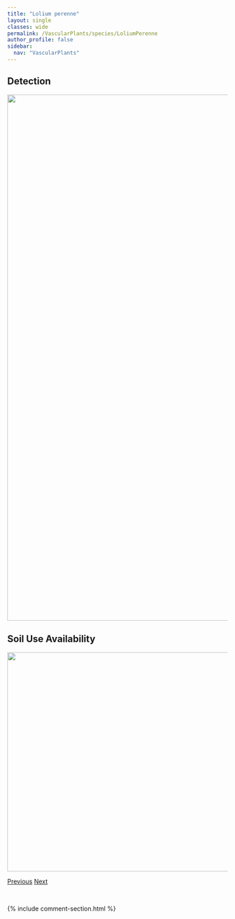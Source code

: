 ```yaml
---
title: "Lolium perenne"
layout: single
classes: wide
permalink: /VascularPlants/species/LoliumPerenne
author_profile: false
sidebar:
  nav: "VascularPlants"
---
```


<h2>Detection</h2>

<a href="https://drive.google.com/uc?export=view&id=1ktj8UkdklRSZib7B7LGB26ccuT3O8H4r">
<img src="https://drive.google.com/uc?export=view&id=1ktj8UkdklRSZib7B7LGB26ccuT3O8H4r" height = "1200" width = "800">
</a>


<h2>Soil Use Availability</h2>

<a href="https://drive.google.com/uc?export=view&id=1iyJsI1iydq9gNfd1E-DiUiEWHD1EfXtw">
<img src="https://drive.google.com/uc?export=view&id=1iyJsI1iydq9gNfd1E-DiUiEWHD1EfXtw" height = "500" width = "1000">
</a>


<a href="/DevelopmentWebsite/VascularPlants/species/LoliumArundinaceum" class="pagination--pager" title="Lolium arundinaceum">Previous</a> <a href="/DevelopmentWebsite/VascularPlants/species/LoliumPersicum" class="pagination--pager" title="Lolium persicum">Next</a>

<p>&nbsp;</p>

{% include comment-section.html %}
